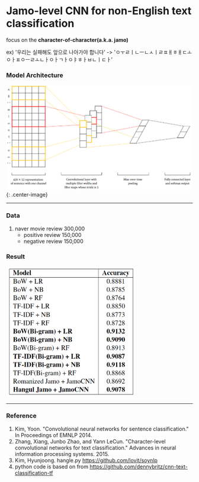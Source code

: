 # Jamo-level CNN for non-English text classification

focus on the **character-of-character(a.k.a. jamo)**

ex) '우리는 실패해도 앞으로 나아가야 합니다' -> 'ㅇㅜㄹㅣㄴㅡㄴㅅㅣㄹㅍㅐㅎㅐㄷㅗㅇㅏㅍㅇㅡㄹㅗㄴㅏㅇㅏㄱㅏㅇㅑㅎㅏㅂㄴㅣㄷㅏ'

### Model Architecture

![jamocnn](./paper/figure/jamoCNN.png){: .center-image}

---

### Data
1. naver movie review 300,000
   * positive review 150,000
   * negative review 150,000

### Result

<img src="./paper/figure/jamocnn_result.png" width="350">

---

### Reference

1. Kim, Yoon. "Convolutional neural networks for sentence classification." In Proceedings of EMNLP 2014.
2. Zhang, Xiang, Junbo Zhao, and Yann LeCun. "Character-level convolutional networks for text classification." Advances in neural information processing systems. 2015.
3. Kim, Hyunjoong. hangle.py https://github.com/lovit/soynlp
4. python code is based on from https://github.com/dennybritz/cnn-text-classification-tf
